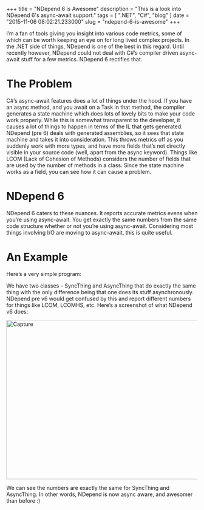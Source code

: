 
+++
title = "NDepend 6 is Awesome"
description = "This is a look into NDepend 6's async-await support."
tags = [ ".NET", "C#", "blog" ]
date = "2015-11-06 08:02:21.233000"
slug = "ndepend-6-is-awesome"
+++
<p>I’m a fan of tools giving you insight into various code metrics, some of which can be worth keeping an eye on for long lived complex projects. In the .NET side of things, NDepend is one of the best in this regard. Until recently however, NDepend could not deal with C#’s compiler driven async-await stuff for a few metrics. NDepend 6 rectifies that.</p> <h1>The Problem</h1> <p>C#’s async-await features does a lot of things under the hood. If you have an async method, and you await on a Task in that method, the compiler generates a state machine which does lots of lovely bits to make your code work properly. While this is somewhat transparent to the developer, it causes a lot of things to happen in terms of the IL that gets generated. NDepend (pre 6) deals with generated assemblies, so it sees that state machine and takes it into consideration. This throws metrics off as you suddenly work with more types, and have more fields that’s not directly visible in your source code (well, apart from the async keyword). Things like LCOM (Lack of Cohesion of Methods) considers the number of fields that are used by the number of methods in a class. Since the state machine works as a field, you can see how it can cause a problem.</p> <h1>NDepend 6</h1> <p>NDepend 6 caters to these nuances. It reports accurate metrics evens when you’re using async-await. You get exactly the same numbers from the same code structure whether or not you’re using async-await. Considering most things involving I/O are moving to async-await, this is quite useful.</p> <h1>An Example</h1> <p>Here’s a very simple program:</p><script src="https://gist.github.com/ashic/15b35db0d585438f0bf2.js"></script> <p>We have two classes – SyncThing and AsyncThing that do exactly the same thing with the only difference being that one does its stuff asynchronously. NDepend pre v6 would get confused by this and report different numbers for things like LCOM, LCOMHS, etc. Here’s a screenshot of what NDepend v6 does:</p> <p><a href="http://www.heartysoft.com/Media/Default/Windows-Live-Writer/rgzukp3kq5lcclkz41v4qppm/Capture%5B4%5D.png"><img title="Capture" style="border-left-width: 0px; border-right-width: 0px; border-bottom-width: 0px; float: none; margin-left: auto; display: block; border-top-width: 0px; margin-right: auto" border="0" alt="Capture" src="http://www.heartysoft.com/Media/Default/Windows-Live-Writer/gjv2wyxupezaxhk14tigiaes/Capture_thumb%5B2%5D.png" width="849" height="419"></a> </p> <p>We can see the numbers are exactly the same for SyncThing and AsyncThing. In other words, NDepend is now async aware, and awesomer than before :)</p>
        